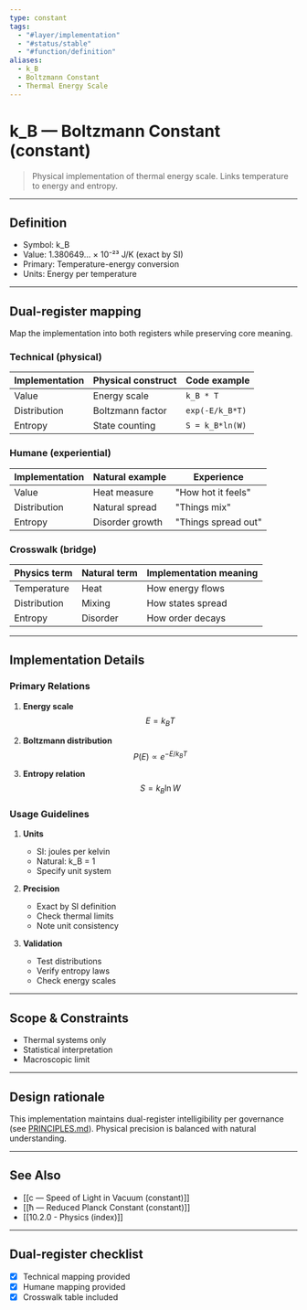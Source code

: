 ```yaml
---
type: constant
tags:
  - "#layer/implementation"
  - "#status/stable"
  - "#function/definition"
aliases:
  - k_B
  - Boltzmann Constant
  - Thermal Energy Scale
---
```


# k_B — Boltzmann Constant (constant)

> Physical implementation of thermal energy scale.
> Links temperature to energy and entropy.

---

## Definition

- Symbol: k_B
- Value: 1.380649... × 10⁻²³ J/K (exact by SI)
- Primary: Temperature-energy conversion
- Units: Energy per temperature

---

## Dual‑register mapping

Map the implementation into both registers while preserving core meaning.

### Technical (physical)

| Implementation | Physical construct | Code example |
|----------------|-------------------|--------------|
| Value | Energy scale | `k_B * T` |
| Distribution | Boltzmann factor | `exp(-E/k_B*T)` |
| Entropy | State counting | `S = k_B*ln(W)` |

### Humane (experiential)

| Implementation | Natural example | Experience |
|----------------|----------------|------------|
| Value | Heat measure | "How hot it feels" |
| Distribution | Natural spread | "Things mix" |
| Entropy | Disorder growth | "Things spread out" |

### Crosswalk (bridge)

| Physics term | Natural term | Implementation meaning |
|-------------|-------------|----------------------|
| Temperature | Heat | How energy flows |
| Distribution | Mixing | How states spread |
| Entropy | Disorder | How order decays |

---

## Implementation Details

### Primary Relations

1. **Energy scale**
   $$E = k_B T$$

2. **Boltzmann distribution**
   $$P(E) \propto e^{-E/k_B T}$$

3. **Entropy relation**
   $$S = k_B \ln W$$

### Usage Guidelines

1. **Units**
   - SI: joules per kelvin
   - Natural: k_B = 1
   - Specify unit system

2. **Precision**
   - Exact by SI definition
   - Check thermal limits
   - Note unit consistency

3. **Validation**
   - Test distributions
   - Verify entropy laws
   - Check energy scales

---

## Scope & Constraints

- Thermal systems only
- Statistical interpretation
- Macroscopic limit

---

## Design rationale

This implementation maintains dual-register intelligibility per governance (see [PRINCIPLES.md](../../../../../../PRINCIPLES.md)). Physical precision is balanced with natural understanding.

---

## See Also

- [[c — Speed of Light in Vacuum (constant)]]
- [[ħ — Reduced Planck Constant (constant)]]
- [[10.2.0 - Physics (index)]]

---

## Dual‑register checklist

- [x] Technical mapping provided
- [x] Humane mapping provided
- [x] Crosswalk table included